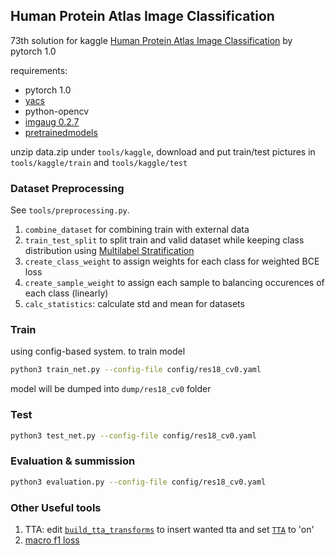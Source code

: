 ## Human Protein Atlas Image Classification
73th solution for kaggle [Human Protein Atlas Image Classification](https://www.kaggle.com/c/human-protein-atlas-image-classification) by pytorch 1.0

requirements: 
 - pytorch 1.0
 - [yacs](https://github.com/rbgirshick/yacs)
 - python-opencv
 - [imgaug 0.2.7](https://github.com/aleju/imgaug/releases)
 - [pretrainedmodels](https://github.com/Cadene/pretrained-models.pytorch)

unzip data.zip under `tools/kaggle`, download and put train/test pictures in `tools/kaggle/train` and `tools/kaggle/test`
### Dataset Preprocessing

See `tools/preprocessing.py`.
1. `combine_dataset` for combining train with external data
2. `train_test_split` to split train and valid dataset while keeping class distribution using [Multilabel Stratification](https://github.com/trent-b/iterative-stratification)
3. `create_class_weight` to assign weights for each class for weighted BCE loss
4. `create_sample_weight` to assign each sample to balancing occurences of each class (linearly)
5. `calc_statistics`: calculate std and mean for datasets

### Train
using config-based system. to train model
```bash
python3 train_net.py --config-file config/res18_cv0.yaml
```
model will be dumped into `dump/res18_cv0` folder

### Test
```bash
python3 test_net.py --config-file config/res18_cv0.yaml
```

### Evaluation & summission

```bash
python3 evaluation.py --config-file config/res18_cv0.yaml
```

### Other Useful tools
1. TTA: edit [`build_tta_transforms`](https://github.com/shawnau/kaggle-HPA/blob/2f58e4b7a4739b29f74e988c4b554774fdff1cd4/dl_backbone/data/transforms/build.py#L74) to insert wanted tta and set [`TTA`](https://github.com/shawnau/kaggle-HPA/blob/2f58e4b7a4739b29f74e988c4b554774fdff1cd4/dl_backbone/config/defaults.py#L115) to 'on'
2. [macro f1 loss](https://github.com/shawnau/kaggle-HPA/blob/2f58e4b7a4739b29f74e988c4b554774fdff1cd4/dl_backbone/model/loss.py#L25)
